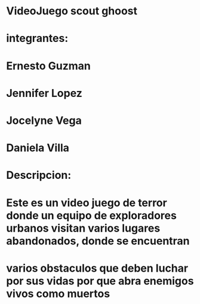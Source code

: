 # VideoJuego scout ghoost

# integrantes:
# Ernesto Guzman 
# Jennifer Lopez
# Jocelyne Vega
# Daniela Villa 


# Descripcion:
# Este es un video juego de terror donde un equipo de exploradores urbanos visitan varios lugares abandonados, donde se encuentran 
# varios obstaculos que deben luchar por sus vidas por que abra enemigos vivos como muertos

